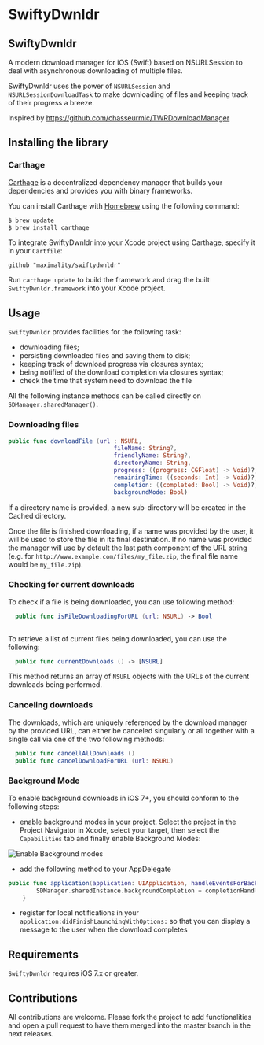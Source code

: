 SwiftyDwnldr
=================

## SwiftyDwnldr

A modern download manager for iOS (Swift) based on NSURLSession to deal with asynchronous downloading of multiple files. 

SwiftyDwnldr uses the power of `NSURLSession` and `NSURLSessionDownloadTask` to make downloading of files and keeping track of their progress a breeze.

Inspired by https://github.com/chasseurmic/TWRDownloadManager

## Installing the library

### Carthage

[Carthage](https://github.com/Carthage/Carthage) is a decentralized dependency manager that builds your dependencies and provides you with binary frameworks.

You can install Carthage with [Homebrew](http://brew.sh/) using the following command:

```bash
$ brew update
$ brew install carthage
```

To integrate SwiftyDwnldr into your Xcode project using Carthage, specify it in your `Cartfile`:

```ogdl
github "maximality/swiftydwnldr"
```

Run `carthage update` to build the framework and drag the built `SwiftyDwnldr.framework` into your Xcode project.

## Usage

`SwiftyDwnldr` provides facilities for the following task:

- downloading files;
- persisting downloaded files and saving them to disk;
- keeping track of download progress via closures syntax;
- being notified of the download completion via closures syntax;
- check the time that system need to download the file

All the following instance methods can be called directly on `
SDManager.sharedManager()`.

### Downloading files

```swift 
public func downloadFile (url : NSURL,
                              fileName: String?,
                              friendlyName: String?,
                              directoryName: String,
                              progress: ((progress: CGFloat) -> Void)?,
                              remainingTime: ((seconds: Int) -> Void)?,
                              completion: ((completed: Bool) -> Void)?,
                              backgroundMode: Bool)
```

If a directory name is provided, a new sub-directory will be created in the Cached directory.

Once the file is finished downloading, if a name was provided by the user, it will be used to store the file in its final destination. If no name was provided the manager will use by default the last path component of the URL string (e.g. for `http://www.example.com/files/my_file.zip`, the final file name would be `my_file.zip`).

### Checking for current downloads 

To check if a file is being downloaded, you can use following method:

```swift
  public func isFileDownloadingForURL (url: NSURL) -> Bool
  
```

To retrieve a list of current files being downloaded, you can use the following:

```swift 
  public func currentDownloads () -> [NSURL]
```

This method returns an array of `NSURL` objects with the URLs of the current downloads being performed.

### Canceling downloads

The downloads, which are uniquely referenced by the download manager by the provided URL, can either be canceled singularly or all together with a single call via one of the two following methods:

```swift
  public func cancellAllDownloads ()
  public func cancelDownloadForURL (url: NSURL)
```
### Background Mode

To enable background downloads in iOS 7+, you should conform to the following steps:

- enable background modes in your project. Select the project in the Project Navigator in Xcode, select your target, then select the `Capabilities` tab and finally enable Background Modes:

![Enable Background modes](http://cocoahunter-blog.s3.amazonaws.com/TWRDownloadManager/bg_modes.png)

- add the following method to your AppDelegate

```swift
public func application(application: UIApplication, handleEventsForBackgroundURLSession identifier: String, completionHandler: () -> Void) {
        SDManager.sharedInstance.backgroundCompletion = completionHandler
    }
```

- register for local notifications in your `application:didFinishLaunchingWithOptions:` so that you can display a message to the user when the download completes

## Requirements

`SwiftyDwnldr` requires iOS 7.x or greater.

## Contributions

All contributions are welcome. Please fork the project to add functionalities and open a pull request to have them merged into the master branch in the next releases.
